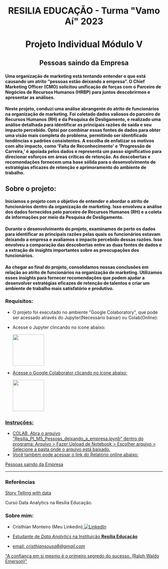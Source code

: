 # <p align='center' > RESILIA EDUCAÇÃO - Turma "Vamo Aí" 2023 </p>
# <p align='center' > Projeto Individual Módulo V </p>
## <p align='center' >  Pessoas saindo da Empresa </p>

#### Uma organização de marketing está tentando entender o que está causando um atrito “pessoas estão deixando a empresa”. O Chief Marketing Officer (CMO) solicitou unificação de forças com o Parceiro de Negócios de Recursos Humanos (HRBP) para juntos descobrirmos e apresentar as análises.


#### Neste projeto, conduzi uma análise abrangente do atrito de funcionários na organização de marketing. Foi coletado dados valiosos do parceiro de Recursos Humanos (RH) e da Pesquisa de Desligamento, e realizado uma análise detalhada para identificar as principais razões de saída e seu impacto percebido. Optei por combinar essas fontes de dados para obter uma visão mais completa do problema, permitindo ser identificado tendências e padrões consistentes. A escolha de enfatizar os motivos com alto impacto, como 'Falta de Reconhecimento' e 'Progressão de Carreira,' é apoiada pelos dados e representa um passo significativo para direcionar esforços em áreas críticas de retenção. As descobertas e recomendações fornecem uma base sólida para o desenvolvimento de estratégias eficazes de retenção e aprimoramento do ambiente de trabalho.


## Sobre o projeto:
#### Iniciamos o projeto com o objetivo de entender e abordar o atrito de funcionários dentro da organização de marketing. Isso envolveu a análise dos dados fornecidos pelo parceiro de Recursos Humanos (RH) e a coleta de informações por meio da Pesquisa de Desligamento.
#### Durante o desenvolvimento do projeto, examinamos de perto os dados para identificar as principais razões pelas quais os funcionários estavam deixando a empresa e avaliamos o impacto percebido dessas razões. Isso envolveu a comparação das descobertas entre as duas fontes de dados e a extração de insights importantes sobre as preocupações dos funcionários.
#### Ao chegar ao final do projeto, consolidamos nossas conclusões em relação ao atrito de funcionários na organização de marketing. Utilizamos esses insights para fornecer recomendações que podem ajudar a desenvolver estratégias eficazes de retenção de talentos e criar um ambiente de trabalho mais satisfatório e produtivo.


### Requisitos:
- O projeto foi executado no ambiente "Google Colaboratory", que pode ser acessado através do Jupyter(Necessário baixar) ou Colab(Online):
- Acesse o Jupyter clincando no ícone abaixo:

  <a href="https://jupyter.org/">
  <img src="https://jupyter.org/assets/homepage/main-logo.svg" width="100px" target="_blank" rel="noopener noreferrer"/> 

- Acesse o Google Colaborator clicando no ícone abaixo:
  
  <a href="https://colab.research.google.com/">
        <img src="https://avatars.githubusercontent.com/u/33467679?s=280&v=4" width="100px" target="_blank" rel="noopener noreferrer"/> 


### Instruções:
- COLAB, Abra o arquivo "Resilia_PI_M5_Pessoas_deixando_a_empresa.ipynb" dentro do programa: Arquivo > Fazer Upload de Notebook > Escolher arquivo > Selecione a pasta onde o arquivo está baixado.
- Você também pode acessar o link do Relatório online abaixo:
  
[Pessoas saindo da Empresa](https://colab.research.google.com/drive/1XWuhoNI7X02cnievv43xEz7k-w9lIROn#scrollTo=AK4ZfUFbzXk8)

---
### Referências
[Story Telling with data](https://community.storytellingwithdata.com/exercises/whats-the-story-here)

Curso Data Analytics na Resilia Educação.
### Sobre mim:

- Cristhian Monteiro (Meu Linkedin)<a href="https://www.linkedin.com/in/cristhian-monteiro/">
        <img src="https://img.shields.io/badge/LinkedIn-blue?style=flat-square&logo=linkedin" alt="LinkedIn">

- Estudante de _Data Analytics_ na Instituição **Resilia Educação**

- email: _cristhiansousa8@gmail.com_

"A confiança em si mesmo é o primeiro segredo do sucesso. (Ralph Waldo Emerson)"
